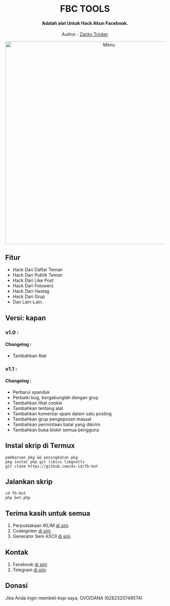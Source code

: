 <h1 align="center">
  FBC TOOLS
</h1>
<h4 align="center">
  Adalah alat Untuk Hack Akun Facebook.
</h4>
</div>
<p align="center">
  Author :  <a href="https://github.com/Z4CK1Y">Zacky Tricker</a>
</p>
<p align="center">
 <img src="https://i.ibb.co/GHW2Wn6/banner.jpg" width="640" title="Menu" alt="Menu">
</p>

## Fitur
* Hack Dari Daftar Teman
* Hack Dari Publik Teman
* Hack Dari Like Post 
* Hack Dari Folowers
* Hack Dari Hastag
* Hack Dari Grup
* Dan Lain-Lain.


## Versi: kapan
### v1.0 :
#### Changelog :
* Tambahkan Alat
### v1.1 :
#### Changelog :
* Perbarui spanduk
* Perbaiki bug, bergabunglah dengan grup
* Tambahkan lihat cookie
* Tambahkan tentang alat
* Tambahkan komentar spam dalam satu posting
* Tambahkan grup pengeposan massal
* Tambahkan permintaan batal yang dikirim
* Tambahkan buka blokir semua pengguna

## Instal skrip di Termux
```
pembaruan pkg && peningkatan pkg
pkg instal php git libicu libgnutls
git clone https://github.com/dz-id/fb-bot
```

## Jalankan skrip
```
cd fb-bot
php bot.php
```

## Terima kasih untuk semua
1. Perpustakaan IKLIM [di sini](https://climate.thephpleague.com/).
2. Codeigniter [di sini](https://codeigniter.com/).
3. Generator Seni ASCII [di sini](https://www.asciiart.eu/).

## Kontak
1. Facebook [di sini](https://www.facebook.com/dulahz).
2. Telegram [di sini](https://t.me/DulLah).

## Donasi
Jika Anda ingin membeli kopi saya, OVO/DANA (6282320748574)